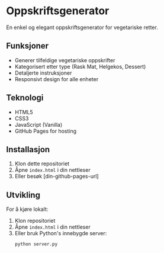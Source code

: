 # Oppskriftsgenerator

En enkel og elegant oppskriftsgenerator for vegetariske retter.

## Funksjoner
- Generer tilfeldige vegetariske oppskrifter
- Kategorisert etter type (Rask Mat, Helgekos, Dessert)
- Detaljerte instruksjoner
- Responsivt design for alle enheter

## Teknologi
- HTML5
- CSS3
- JavaScript (Vanilla)
- GitHub Pages for hosting

## Installasjon
1. Klon dette repositoriet
2. Åpne `index.html` i din nettleser
3. Eller besøk [din-github-pages-url]

## Utvikling
For å kjøre lokalt:
1. Klon repositoriet
2. Åpne `index.html` i din nettleser
3. Eller bruk Python's innebygde server:
   ```bash
   python server.py
   ``` 